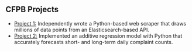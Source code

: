 ## CFPB Projects
* [Project 1:](/Project_1/README.md) Independently wrote a Python-based web scraper that draws millions of data points from an Elasticsearch-based API.
* [Project 2:](/Project_2/README.md) Implemented an additive regression model with Python that accurately forecasts short- and long-term daily complaint counts.
